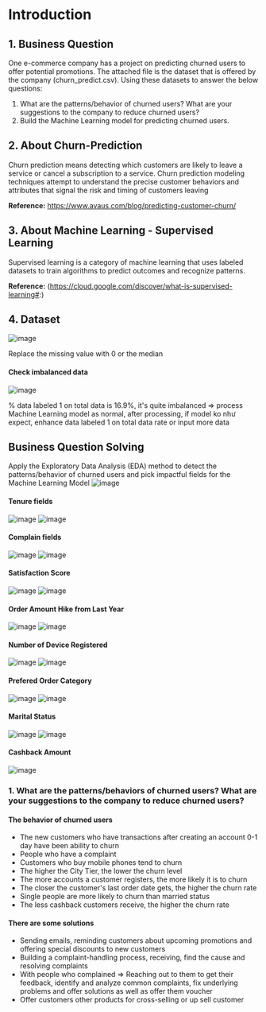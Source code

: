 # Introduction
## 1. Business Question
One e-commerce company has a project on predicting churned users to offer potential promotions. The attached file is the dataset that is offered by the company (churn_predict.csv). Using these datasets to answer the below questions:
1. What are the patterns/behavior of churned users? What are your suggestions to the company to reduce churned users?
2. Build the Machine Learning model for predicting churned users.

## 2. About Churn-Prediction
Churn prediction means detecting which customers are likely to leave a service or cancel a subscription to a service. Churn prediction modeling techniques attempt to understand the precise customer behaviors and attributes that signal the risk and timing of customers leaving

**Reference:**  https://www.avaus.com/blog/predicting-customer-churn/

## 3. About Machine Learning - Supervised Learning
Supervised learning is a category of machine learning that uses labeled datasets to train algorithms to predict outcomes and recognize patterns.

**Reference:** (https://cloud.google.com/discover/what-is-supervised-learning#:)

## 4. Dataset
![image](https://github.com/uyennguyen307/uyennguyen307-Python_Machine-Learning_Churn-Prediction/assets/162019618/f6047b1f-7637-4dd4-91c0-e8720b0cdb1c)

Replace the missing value with 0 or the median 

#### Check imbalanced data 

![image](https://github.com/uyennguyen307/uyennguyen307-Python_Machine-Learning_Churn-Prediction/assets/162019618/41e059ca-ad68-44cf-bddf-373458e97b30)

% data labeled 1 on total data is 16.9%, it's quite imbalanced => process Machine Learning model as normal, after processing, if model ko như expect, enhance data labeled 1 on total data rate or input more data

## Business Question Solving

Apply the Exploratory Data Analysis (EDA) method to detect the patterns/behavior of churned users and pick impactful fields for the Machine Learning Model
![image](https://github.com/uyennguyen307/uyennguyen307-Python_Machine-Learning_Churn-Prediction/assets/162019618/58771619-1068-4456-8c56-6e8ff6126074)

#### Tenure fields
![image](https://github.com/uyennguyen307/uyennguyen307-Python_Machine-Learning_Churn-Prediction/assets/162019618/1211975a-90b5-42e9-9e3b-4248ac91d4dc)
![image](https://github.com/uyennguyen307/uyennguyen307-Python_Machine-Learning_Churn-Prediction/assets/162019618/1a9c76ec-06c7-46e1-8c4b-d15cad45b1dc)

#### Complain fields
![image](https://github.com/uyennguyen307/uyennguyen307-Python_Machine-Learning_Churn-Prediction/assets/162019618/4a1d7c95-f1c6-4bf3-b8ea-e9dd6831da6e)
![image](https://github.com/uyennguyen307/uyennguyen307-Python_Machine-Learning_Churn-Prediction/assets/162019618/2ace8160-2b2d-444f-870a-39ef9761679d)

#### Satisfaction Score
![image](https://github.com/uyennguyen307/uyennguyen307-Python_Machine-Learning_Churn-Prediction/assets/162019618/0d02ce93-7089-4eab-8d18-8111b17d7eb8)
![image](https://github.com/uyennguyen307/uyennguyen307-Python_Machine-Learning_Churn-Prediction/assets/162019618/7f233c9d-6bbe-4538-8f7d-58cb52c39c77)

#### Order Amount Hike from Last Year
![image](https://github.com/uyennguyen307/uyennguyen307-Python_Machine-Learning_Churn-Prediction/assets/162019618/a4fd0a22-2fc4-4bee-b302-32d61e67ff28)
![image](https://github.com/uyennguyen307/uyennguyen307-Python_Machine-Learning_Churn-Prediction/assets/162019618/e6ca0409-3625-4768-b15c-933d7866f029)

#### Number of Device Registered
![image](https://github.com/uyennguyen307/uyennguyen307-Python_Machine-Learning_Churn-Prediction/assets/162019618/394a2bf2-e5e3-4f09-b092-2f4d2d4d6c01)
![image](https://github.com/uyennguyen307/uyennguyen307-Python_Machine-Learning_Churn-Prediction/assets/162019618/280f3330-b226-4a93-8e54-95a89f80ccaf)

#### Prefered Order Category
![image](https://github.com/uyennguyen307/uyennguyen307-Python_Machine-Learning_Churn-Prediction/assets/162019618/020924d8-aea4-4c89-a141-4114835568de)
![image](https://github.com/uyennguyen307/uyennguyen307-Python_Machine-Learning_Churn-Prediction/assets/162019618/316aadff-3979-49b8-bc64-2f38d8fd969e)

#### Marital Status
![image](https://github.com/uyennguyen307/uyennguyen307-Python_Machine-Learning_Churn-Prediction/assets/162019618/2da5a337-ed6a-46f8-92fd-ddceef5d9e53)
![image](https://github.com/uyennguyen307/uyennguyen307-Python_Machine-Learning_Churn-Prediction/assets/162019618/54179c07-dd4d-465e-bfff-217ec97f6df7)

#### Cashback Amount
![image](https://github.com/uyennguyen307/uyennguyen307-Python_Machine-Learning_Churn-Prediction/assets/162019618/d1d374a1-8e81-44da-9634-2a53a3d1a50c)

### 1. What are the patterns/behaviors of churned users? What are your suggestions to the company to reduce churned users?
#### The behavior of churned users
- The new customers who have transactions after creating an account 0-1 day have been ability to churn
- People who have a complaint
- Customers who buy mobile phones tend to churn
- The higher the City Tier, the lower the churn level
- The more accounts a customer registers, the more likely it is to churn
- The closer the customer's last order date gets, the higher the churn rate
- Single people are more likely to churn than married status
- The less cashback customers receive, the higher the churn rate

#### There are some solutions

- Sending emails, reminding customers about upcoming promotions and offering special discounts to new customers
- Building a complaint-handling process, receiving, find the cause and resolving complaints
- With people who complained => Reaching out to them to get their feedback, identify and analyze common complaints, fix underlying problems and offer solutions as well as offer them voucher
- Offer customers other products for cross-selling or up sell customer



